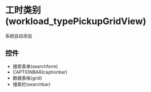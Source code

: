 # 工时类别(workload_typePickupGridView)  <!-- {docsify-ignore-all} -->

系统自动添加




## 控件
  * 搜索表单(searchform)
  * CAPTIONBAR(captionbar)
  * 数据表格(grid)
  * 搜索栏(searchbar)


<script>
 const { createApp } = Vue
  createApp({
    data() {
      return {
        message: '!'
      }
    }
  }).use(ElementPlus).mount('#app')
</script>